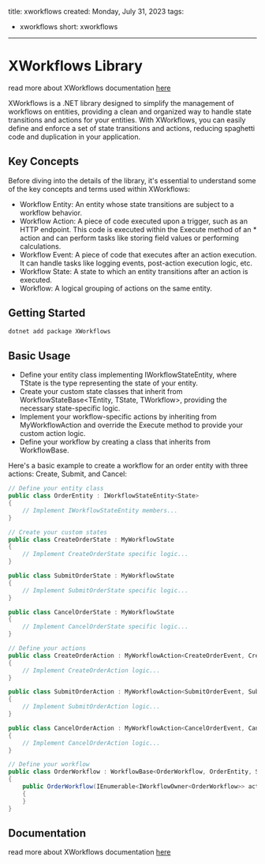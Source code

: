 title: xworkflows
created: Monday, July 31, 2023
tags:
  - xworkflows
short: xworkflows
---
# XWorkflows Library

read more about XWorkflows documentation [here](../doc/xworkflows/index.html)

XWorkflows is a .NET library designed to simplify the management of workflows on entities, providing a clean and organized way to handle state transitions and actions for your entities. With XWorkflows, you can easily define and enforce a set of state transitions and actions, reducing spaghetti code and duplication in your application.

## Key Concepts

Before diving into the details of the library, it's essential to understand some of the key concepts and terms used within XWorkflows:

* Workflow Entity: An entity whose state transitions are subject to a workflow behavior.
* Workflow Action: A piece of code executed upon a trigger, such as an HTTP endpoint. This code is executed within the Execute method of an * action and can perform tasks like storing field values or performing calculations.
* Workflow Event: A piece of code that executes after an action execution. It can handle tasks like logging events, post-action execution logic, etc.
* Workflow State: A state to which an entity transitions after an action is executed.
* Workflow: A logical grouping of actions on the same entity.

## Getting Started

```bash
dotnet add package XWorkflows
```


## Basic Usage

* Define your entity class implementing IWorkflowStateEntity<TState>, where TState is the type representing the state of your entity.
* Create your custom state classes that inherit from WorkflowStateBase<TEntity, TState, TWorkflow>, providing the necessary state-specific logic.
* Implement your workflow-specific actions by inheriting from MyWorkflowAction and override the Execute method to provide your custom action logic.
* Define your workflow by creating a class that inherits from WorkflowBase.

Here's a basic example to create a workflow for an order entity with three actions: Create, Submit, and Cancel:


```csharp
// Define your entity class
public class OrderEntity : IWorkflowStateEntity<State>
{
    // Implement IWorkflowStateEntity members...
}

// Create your custom states
public class CreateOrderState : MyWorkflowState
{
    // Implement CreateOrderState specific logic...
}

public class SubmitOrderState : MyWorkflowState
{
    // Implement SubmitOrderState specific logic...
}

public class CancelOrderState : MyWorkflowState
{
    // Implement CancelOrderState specific logic...
}

// Define your actions
public class CreateOrderAction : MyWorkflowAction<CreateOrderEvent, CreateOrderState, CreateOrderActionRequest, CreateOrderActionRequest, string>, IWorkflowStartAction
{
    // Implement CreateOrderAction logic...
}

public class SubmitOrderAction : MyWorkflowAction<SubmitOrderEvent, SubmitOrderState, SubmitOrderActionRequest, SubmitOrderActionRequest, bool>
{
    // Implement SubmitOrderAction logic...
}

public class CancelOrderAction : MyWorkflowAction<CancelOrderEvent, CancelOrderState, CancelOrderActionRequest, CancelOrderActionRequest, bool>
{
    // Implement CancelOrderAction logic...
}

// Define your workflow
public class OrderWorkflow : WorkflowBase<OrderWorkflow, OrderEntity, State>
{
    public OrderWorkflow(IEnumerable<IWorkflowOwner<OrderWorkflow>> actions) : base(actions)
    {
    }
}

```

## Documentation

read more about XWorkflows documentation [here](../doc/xworkflows/index.html)